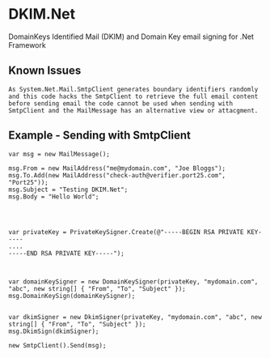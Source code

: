 DKIM.Net
===========
DomainKeys Identified Mail (DKIM) and Domain Key email signing for .Net Framework


Known Issues
------------
	As System.Net.Mail.SmtpClient generates boundary identifiers randomly and this code hacks the SmtpClient to retrieve the full email content before sending email the code cannot be used when sending with SmtpClient and the MailMessage has an alternative view or attacgment.
	
	



Example - Sending with SmtpClient
------------

	var msg = new MailMessage();

	msg.From = new MailAddress("me@mydomain.com", "Joe Bloggs");
	msg.To.Add(new MailAddress("check-auth@verifier.port25.com", "Port25"));
	msg.Subject = "Testing DKIM.Net";
	msg.Body = "Hello World";
	
	
	
	
	var privateKey = PrivateKeySigner.Create(@"-----BEGIN RSA PRIVATE KEY-----
	....
	-----END RSA PRIVATE KEY-----");
	


	var domainKeySigner = new DomainKeySigner(privateKey, "mydomain.com", "abc", new string[] { "From", "To", "Subject" });
	msg.DomainKeySign(domainKeySigner);


	var dkimSigner = new DkimSigner(privateKey, "mydomain.com", "abc", new string[] { "From", "To", "Subject" });
	msg.DkimSign(dkimSigner);

	new SmtpClient().Send(msg);
 
